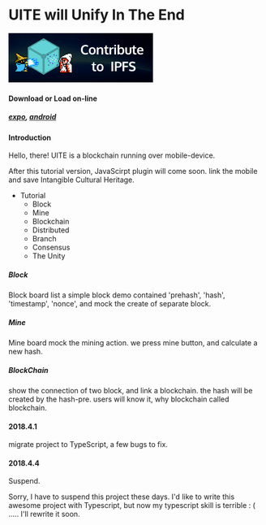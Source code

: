 # UITE will Unify In The End

![](https://raw.githubusercontent.com/jbenet/contribute-ipfs-gif/master/img/contribute.gif)



#### Download or Load on-line

##### [expo](https://expo.io/@udtrokia/Uite-will-Unify-In-The-End), [android](https://exp-shell-app-assets.s3-us-west-1.amazonaws.com/android%2F%40udtrokia%2FUite-will-Unify-In-The-End-b9c85002-3337-11e8-ba0f-0a580a781f05-signed.apk)

##### 

#### Introduction

Hello, there! UITE is a blockchain running over mobile-device.

After this tutorial version, JavaScirpt plugin will come soon. link the mobile and save Intangible Cultural Heritage.

* Tutorial
  * Block
  * Mine
  * Blockchain
  * Distributed
  * Branch
  * Consensus
  * The Unity

##### Block

Block board list a simple block demo contained 'prehash', 'hash', 'timestamp', 'nonce', and mock the create of separate block.

##### Mine

Mine board mock the mining action. we press mine button, and calculate a new hash.

##### BlockChain

show the connection of two block, and link a blockchain. the hash will be created by the hash-pre. users will know it, why blockchain called blockchain.

#### 2018.4.1

migrate project to TypeScript, a few bugs to fix.

#### 2018.4.4

Suspend. 

Sorry, I have to suspend this project these days. I'd like to write this awesome project with Typescript, but now my typescript skill is terrible : \( .....  I'll rewrite it soon.



